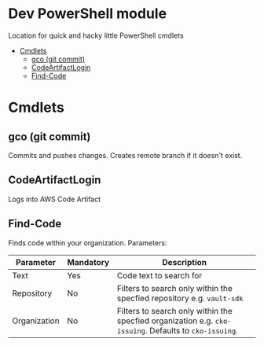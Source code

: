 <h1> Dev PowerShell module </h1>
Location for quick and hacky little PowerShell cmdlets

- [Cmdlets](#cmdlets)
  - [gco (git commit)](#gco-git-commit)
  - [CodeArtifactLogin](#codeartifactlogin)
  - [Find-Code](#find-code)

# Cmdlets

## gco (git commit)

Commits and pushes changes. Creates remote branch if it doesn't exist.

## CodeArtifactLogin

Logs into AWS Code Artifact

## Find-Code

Finds code within your organization. Parameters:

| Parameter | Mandatory | Description |
| --- | --- | --- |
| Text | Yes | Code text to search for |
| Repository | No | Filters to search only within the specfied repository e.g. `vault-sdk` |
| Organization | No | Filters to search only within the specfied organization e.g. `cko-issuing`. Defaults to `cko-issuing`. |
